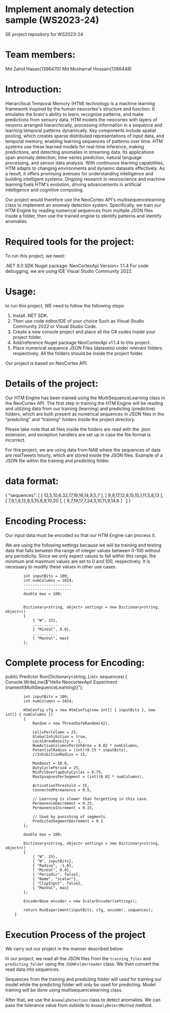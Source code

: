 # Implement anomaly detection sample (WS2023-24)

SE project repository for WS2023-24


# Team members:
Md Zahid Hasan(1396470)
Md Mosharraf Hossain(1386448)

# Introduction:

Hierarchical Temporal Memory (HTM) technology is a machine learning framework inspired by the human neocortex's structure and function.
It emulates the brain's ability to learn, recognize patterns, and make predictions from sensory data. HTM models the neocortex with layers
of neurons arranged hierarchically, processing information in a sequence and learning temporal patterns dynamically. Key components include 
spatial pooling, which creates sparse distributed representations of input data, and temporal memory, enabling learning sequences of patterns over time. 
HTM systems use these learned models for real-time inference, making predictions, and detecting anomalies in streaming data. 
Its applications span anomaly detection, time-series prediction, natural language processing, and sensor data analysis. 
With continuous learning capabilities, HTM adapts to changing environments and dynamic datasets effectively. 
As a result, it offers promising avenues for understanding intelligence and building intelligent systems. 
Ongoing research in neuroscience and machine learning fuels HTM's evolution, 
driving advancements in artificial intelligence and cognitive computing. 

Our project would therefore use the NeoCortex API's multisequencelearning class to implement an anomaly detection system. Specifically, 
we train our HTM Engine by reading numerical sequences from multiple JSON files inside a folder, then use the trained engine to identify patterns and identify anomalies.

# Required tools for the project:

To run this project, we need:

.NET 8.0 SDK
Nuget package: NeoCortexApi Version= 1.1.4
For code debugging, we are using IDE Visual Studio Community 2022.

# Usage:
to run this project, WE need to follow the following steps:

1. Install .NET SDK. 
2. Then use code editor/IDE of your choice Such as Visual Studio Community 2022 or Visual Studio Code.
3. Create a new console project and place all the C# codes inside your project folder.
4. Add/reference Nuget package NeoCortexApi v1.1.4 to this project.
5. Place numerical sequence JSON Files (datasets) under relevant folders respectively. All the folders should be inside the project folder.

Our project is based on NeoCortex API. 

# Details of the project: 
Our HTM Engine has been trained using the MultiSequenceLearning class in the NeoCortex API. The first step in training the HTM Engine will be 
reading and utilizing data from our training (learning) and predicting (predictive) folders, which are both present as numerical sequences in 
JSON files in the "predicting" and "training" folders inside the project directory. 

Please take note that all files inside the folders are read with the .json extension, and exception handlers are set up in case the file format is incorrect.

For this project, we are using data from NAB where the sequences of data are realTweets hourly, 
which are stored inside the JSON files. Example of a JSON file within the training and predicting folder.

# data format:
{
  "sequences": [
    [ 13,5,10,6,32,17,19,16,14,9,5,7 ],
    [ 9,9,17,12,8,15,15,1,11,5,8,13 ],
    [ 7,8,1,8,12,8,5,15,6,9,10,20 ],
    [ 9,7,19,17,7,24,5,10,11,9,14,6 ]
  ]
}



# Encoding Process:
Our input data must be encoded so that our HTM Engine can process it.

We are using the following settings because we will be training and testing data that falls between the range of integer values 
between 0-100 without any periodicity. Since we only expect values to fall within this range, the minimum and maximum values 
are set to 0 and 100, respectively. It is necessary to modify these values in other use cases.


            int inputBits = 100;
            int numColumns = 1024;
            ---------------------
            ---------------------
            double max = 100;


            Dictionary<string, object> settings = new Dictionary<string, object>()
            {
                { "W", 15},
                ...........
                { "MinVal", 0.0},
                ...........
                { "MaxVal", max}
            };

# Complete process for Encoding:

 public Predictor Run(Dictionary<string, List<double>> sequences)
        {
            Console.WriteLine($"Hello NeocortexApi! Experiment {nameof(MultiSequenceLearning)}");

            int inputBits = 100;
            int numColumns = 1024;

            HtmConfig cfg = new HtmConfig(new int[] { inputBits }, new int[] { numColumns })
            {
                Random = new ThreadSafeRandom(42),

                CellsPerColumn = 25,
                GlobalInhibition = true,
                LocalAreaDensity = -1,
                NumActiveColumnsPerInhArea = 0.02 * numColumns,
                PotentialRadius = (int)(0.15 * inputBits),
                //InhibitionRadius = 15,

                MaxBoost = 10.0,
                DutyCyclePeriod = 25,
                MinPctOverlapDutyCycles = 0.75,
                MaxSynapsesPerSegment = (int)(0.02 * numColumns),

                ActivationThreshold = 15,
                ConnectedPermanence = 0.5,

                // Learning is slower than forgetting in this case.
                PermanenceDecrement = 0.25,
                PermanenceIncrement = 0.15,

                // Used by punishing of segments.
                PredictedSegmentDecrement = 0.1
            };

            double max = 100;

            Dictionary<string, object> settings = new Dictionary<string, object>()
            {
                { "W", 15},
                { "N", inputBits},
                { "Radius", -1.0},
                { "MinVal", 0.0},
                { "Periodic", false},
                { "Name", "scalar"},
                { "ClipInput", false},
                { "MaxVal", max}
            };

            EncoderBase encoder = new ScalarEncoder(settings);

            return RunExperiment(inputBits, cfg, encoder, sequences);
        }

#  Execution Process of the project

We carry out our project in the manner described below:

In our project, we read all the JSON files from the `training_files` and `predicting_folder` using the `JSONFolderreader` class. 
We then convert the read data into sequences. 

Sequences from the training and predicting folder will used for training our model while the predicting folder will only be used for predicting. Model training will be done using multisequencelearning class.

After that, we use the `AnomalyDetection` class to detect anomalies. We can pass the tolerance value from outside to `AnomalyDetectMethod` method.  

  
         




